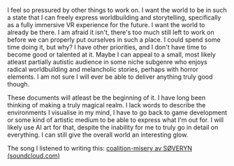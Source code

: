 


I feel so pressured by other things to work on. I want the world to be in such a state that I can freely express worldbuilding and storytelling, specifically as a fully immersive VR experience for the future. I want the world to already be there. I am afraid it isn't, there's too much still left to work on before we can properly put ourselves in such a place. I could spend some time doing it, but why? I have other priorities, and I don't have time to become good or talented at it. Maybe I can appeal to a small, most likely atleast partially autistic audience in some niche subgenre who enjoys radical worldbuilding and melancholic stories, perhaps with horror elements. I am not sure I will ever be able to deliver anything truly good though. 

These documents will atleast be the beginning of it. I have long been thinking of making a truly magical realm. I lack words to describe the environments I visualise in my mind, I have to go back to game development or some kind of artistic medium to be able to express what I'm out for. I will likely use AI art for that, despite the inability for me to truly go in detail on everything. I can still give the overall world an interesting glow.




The song I listened to writing this: [coalition-misery av SØVERYN (soundcloud.com)](https://soundcloud.com/soverynofficial/coalition-misery)